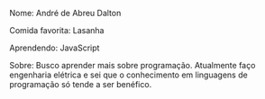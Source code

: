 Nome: André de Abreu Dalton

Comida favorita: Lasanha

Aprendendo: JavaScript

Sobre: Busco aprender mais sobre programação. Atualmente faço engenharia elétrica e sei que o conhecimento em linguagens de programação só tende a ser benéfico.